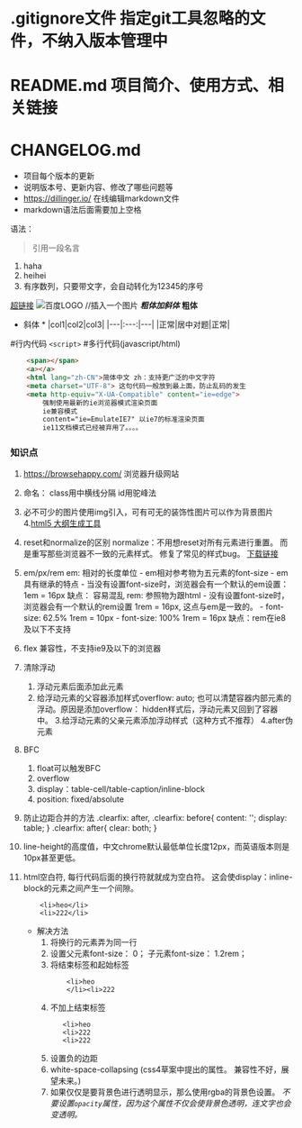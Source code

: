 
# .gitignore文件 指定git工具忽略的文件，不纳入版本管理中
# README.md 项目简介、使用方式、相关链接
# CHANGELOG.md 
  - 项目每个版本的更新
  - 说明版本号、更新内容、修改了哪些问题等
  - https://dillinger.io/ 在线编辑markdown文件
  - markdown语法后面需要加上空格

语法：
 > 引用一段名言
 1. haha 
 1. heihei 
 1. 有序数列，只要带文字，会自动转化为12345的序号

[超链接](https://dillinger.io/)
![百度LOGO](https://dillinger.io/)  //插入一个图片
***粗体加斜体***
**粗体** 
* 斜体 *
|col1|col2|col3|
|---|:---:|---|
|正常|居中对题|正常|

#行内代码
`<script>`
#多行代码(javascript/html)
```html
    <span></span>
    <a></a>   
    <html lang="zh-CN">简体中文 zh：支持更广泛的中文字符 
    <meta charset="UTF-8"> 这句代码一般放到最上面，防止乱码的发生
    <meta http-equiv="X-UA-Compatible" content="ie=edge"> 
        强制使用最新的ie浏览器模式渲染页面
        ie兼容模式
        content="ie=EmulateIE7" 以ie7的标准渲染页面
        ie11文档模式已经被弃用了。。。。

```
### 知识点
1. https://browsehappy.com/ 浏览器升级网站
2. 命名： class用中横线分隔 id用驼峰法
3. 必不可少的图片使用img引入，可有可无的装饰性图片可以作为背景图片
4.[html5 大纲生成工具](https://gsnedders.html5.org/outliner/)
5. reset和normalize的区别
    normalize：不用想reset对所有元素进行重置。
               而是重写那些浏览器不一致的元素样式。
               修复了常见的样式bug。
    [下载链接](http://necolas.github.io/normalize.css/)

6. em/px/rem
    em: 相对的长度单位
        - em相对参考物为五元素的font-size
        - em具有继承的特点
        - 当没有设置font-size时，浏览器会有一个默认的em设置：
          1em = 16px
        缺点： 容易混乱
    rem: 参照物为跟html
        - 没有设置font-size时，浏览器会有一个默认的rem设置
            1rem = 16px, 这点与em是一致的。
        - font-size: 62.5% 1rem = 10px
        - font-size: 100%  1rem = 16px
        缺点：rem在ie8及以下不支持
7. flex
    兼容性，不支持ie9及以下的浏览器

8. 清除浮动
    1. 浮动元素后面添加此元素<div style="clear:both"></div>
    2. 给浮动元素的父容器添加样式overflow: auto; 也可以清楚容器内部元素的浮动。原因是添加overflow：       hidden样式后，浮动元素又回到了容器中。
    3.给浮动元素的父亲元素添加浮动样式（这种方式不推荐）
    4.after伪元素
9. BFC
    1. float可以触发BFC
    2. overflow
    3. display：table-cell/table-caption/inline-block
    4. position: fixed/absolute
10. 防止边距合并的方法
    .clearfix: after,
    .clearfix: before{
        content: '';
        display: table;
    }
    .clearfix: after{
        clear: both;
    }
11. line-height的高度值，中文chrome默认最低单位长度12px，而英语版本则是10px甚至更低。
12. html空白符, 每行代码后面的换行符就就成为空白符。 这会使display：inline-block的元素之间产生一个间隙。
    ```
        <li>heo</li>
        <li>222</li>
    ```
    - 解决方法
        1. 将换行的元素弄为同一行
        2. 设置父元素font-size： 0； 子元素font-size： 1.2rem；
        3. 将结束标签和起始标签
            ```
                <li>heo
                </li><li>222
             ```
        4. 不加上结束标签
             ```
                <li>heo
                <li>222
                <li>222
            ```
        5. 设置负的边距
        6. white-space-collapsing (css4草案中提出的属性。 兼容性不好，展望未来。)
        7. 如果仅仅是要背景色进行透明显示，那么使用rgba的背景色设置。
           *不要设置`opacity`属性，因为这个属性不仅会使背景色透明，连文字也会变透明。*




